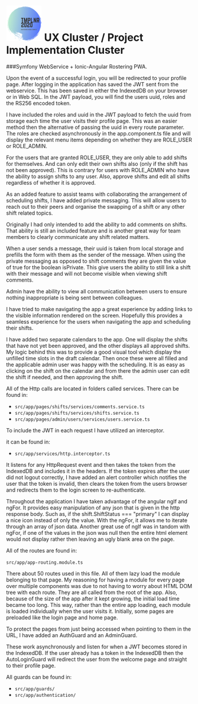 # ![TMPLNR LOGO](src/assets/icons/icon-96x96.png)  UX Cluster / Project Implementation Cluster

###Symfony WebService + Ionic-Angular Rostering PWA. 

Upon the event of a successful login, you will be redirected to your profile page.
After logging in the application has saved the JWT sent from the webservice. This has been saved
in either the IndexedDB on your browser or in Web SQL.
In the JWT payload, you will find the users uuid, roles and the RS256 encoded token.

I have included the roles and uuid in the JWT payload to fetch the uuid from storage each time 
the user visits their profile page. This was an easier method then the alternative of passing
the uuid in every route parameter. The roles are checked asynchronously in the app.component.ts file and will display 
the relevant menu items depending on whether they are ROLE_USER or ROLE_ADMIN.

For the users that are granted ROLE_USER, they are only able to add shifts for themselves.
And can only edit their own shifts also (only if the shift has not been approved).
This is contrary for users with ROLE_ADMIN who have the ability to assign shifts to any user.
Also, approve shifts and edit all shifts regardless of whether it is approved.

As an added feature to assist teams with collaborating the arrangement of scheduling 
shifts, I have added private messaging. This will allow users to reach out to their peers
and organise the swapping of a shift or any other shift related topics. 

Originally I had only intended to add the ability to add comments on shifts. That ability 
is still an included feature and is another great way for team members to clearly communicate
any shift related matters.

When a user sends a message, their uuid is taken from local storage and prefills the form
with them as the sender of the message. When using the private messaging as opposed to 
shift comments they are given the value of true for the boolean isPrivate. This give users 
the ability to still link a shift with their message and will not become visible when viewing
shift comments.

Admin have the ability to view all communication between users to ensure nothing inappropriate
is being sent between colleagues. 

I have tried to make navigating the app a great experience by adding links to the visible 
information rendered on the screen. Hopefully this provides a seamless experience for the users
when navigating the app and scheduling their shifts.

I have added two separate calendars to the app. One will display the shifts that have not yet
been approved, and the other displays all approved shifts. My logic behind this was to provide 
a good visual tool which display the unfilled time slots in the draft calendar. Then once these
were all filled and the applicable admin user was happy with the scheduling. It is as easy as
clicking on the shift on the calendar and from there the admin user can edit the shift if needed, 
and then approving the shift.

All of the Http calls are located in folders called services. There can be found in:

- `src/app/pages/shifts/services/comments.service.ts`
- `src/app/pages/shifts/services/shifts.service.ts`
- `src/app/pages/admin/users/services/users.service.ts`

To include the JWT in each request I have utilized an interceptor.

it can be found in:

- `src/app/services/http.interceptor.ts`

It listens for any HttpRequest event and then takes the token from the IndexedDB and includes it
in the headers.
If the token expires after the user did not logout correctly, I have added an alert controller
which notifies the user that the token is invalid, then clears the token from the users browser and redirects
them to the login screen to re-authenticate.

Throughout the application I have taken advantage of the angular ngIf and ngFor.
It provides easy manipulation of any json that is given in the http response body.
Such as, if the shift.ShiftStatus === "primary" I can display a nice icon instead of only the value.
With the ngFor, it allows me to iterate through an array of json data. Another great use of ngIf
was in tandom with ngFor, if one of the values in the json was null then the entire html element would not display
rather then leaving an ugly blank area on the page.

All of the routes are found in:

`src/app/app-routing.module.ts`

There about 50 routes used in this file. All of them lazy load the module belonging to 
that page. My reasoning for having a module for every page over multiple components was
due to not having to worry about HTML DOM tree with each route. They are all called from 
the root of the app. Also, because of the size of the app after it kept growing, the initial
load time became too long. This way, rather than the entire app loading, each module is loaded individually when 
the user visits it. Initially, some pages are preloaded like the login page and home page.

To protect the pages from just being accessed when pointing to them in the URL,
I have added an AuthGuard and an AdminGuard.

These work asynchronously and listen for when a JWT becomes stored in the IndexedDB.
If the user already has a token in the IndexedDB then the AutoLoginGuard will redirect
the user from the welcome page and straight to their profile page.

All guards can be found in:
- `src/app/guards/`
- `src/app/authentication/`



